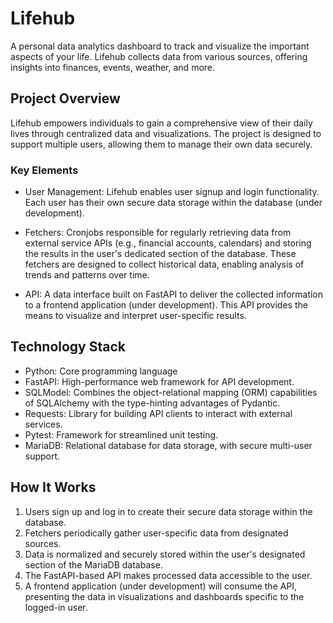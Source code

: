 # Lifehub

A personal data analytics dashboard to track and visualize the important aspects of your life.  Lifehub collects data from various sources, offering insights into finances, events, weather, and more.

## Project Overview

Lifehub empowers individuals to gain a comprehensive view of their daily lives through centralized data and visualizations.  The project is designed to support multiple users, allowing them to manage their own data securely.

### Key Elements

- User Management: Lifehub enables user signup and login functionality.  Each user has their own secure data storage within the database (under development).

- Fetchers: Cronjobs responsible for regularly retrieving data from external service APIs (e.g., financial accounts, calendars) and storing the results in the user's dedicated section of the database.  These fetchers are designed to collect historical data, enabling analysis of trends and patterns over time.

- API: A data interface built on FastAPI to deliver the collected information to a frontend application (under development). This API provides the means to visualize and interpret user-specific results.

## Technology Stack

- Python: Core programming language
- FastAPI: High-performance web framework for API development.
- SQLModel: Combines the object-relational mapping (ORM) capabilities of SQLAlchemy with the type-hinting advantages of Pydantic.
- Requests: Library for building API clients to interact with external services.
- Pytest: Framework for streamlined unit testing.
- MariaDB: Relational database for data storage, with secure multi-user support.

## How It Works

1. Users sign up and log in to create their secure data storage within the database.
2. Fetchers periodically gather user-specific data from designated sources.
3. Data is normalized and securely stored within the user's designated section of the MariaDB database.
4. The FastAPI-based API makes processed data accessible to the user.
5. A frontend application (under development) will consume the API, presenting the data in visualizations and dashboards specific to the logged-in user.
